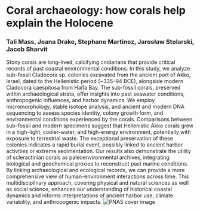 # Coral archaeology: how corals help explain the Holocene

### Tali Mass, Jeana Drake, Stephane Martinez,  Jarosław Stolarski, Jacob Sharvit



Stony corals are long-lived, calcifying cnidarians that provide critical records of past coastal environmental conditions. In this study, we analyze sub-fossil Cladocora sp. colonies excavated from the ancient port of Akko, Israel, dated to the Hellenistic period (~335–94 BCE), alongside modern Cladocora caespitosa from Haifa Bay. The sub-fossil corals, preserved within archaeological strata, offer insights into past seawater conditions, anthropogenic influences, and harbor dynamics. We employ micromorphology, stable isotope analysis, and ancient and modern DNA sequencing to assess species identity, colony growth form, and environmental conditions experienced by the corals. Comparisons between sub-fossil and modern specimens suggest that Hellenistic Akko corals grew in a high-light, cooler-water, and high-energy environment, potentially with exposure to terrestrial waste. The exceptional preservation of these colonies indicates a rapid burial event, possibly linked to ancient harbor activities or extreme sedimentation. Our results also demonstrate the utility of scleractinian corals as paleoenvironmental archives, integrating biological and geochemical proxies to reconstruct past marine conditions. By linking archaeological and ecological records, we can provide a more comprehensive view of human-environment interactions across time. This multidisciplinary approach, covering physical and natural sciences as well as social science, enhances our understanding of historical coastal dynamics and informs interpretations of ancient harbor use, climate variability, and anthropogenic impacts.
![PNAS cover image](https://github.com/user-attachments/assets/30065eef-e1dc-4c9b-a703-3a5b235b75f1)
